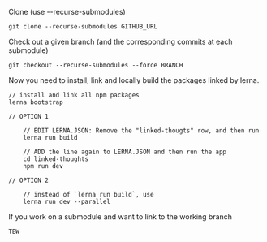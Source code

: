 Clone (use --recurse-submodules)

```
git clone --recurse-submodules GITHUB_URL
```

Check out a given branch (and the corresponding commits at each submodule)

```
git checkout --recurse-submodules --force BRANCH
```

Now you need to install, link and locally build the packages linked by lerna.

```
// install and link all npm packages
lerna bootstrap

// OPTION 1

    // EDIT LERNA.JSON: Remove the "linked-thougts" row, and then run
    lerna run build

    // ADD the line again to LERNA.JSON and then run the app
    cd linked-thoughts
    npm run dev

// OPTION 2

    // instead of `lerna run build`, use
    lerna run dev --parallel
```

If you work on a submodule and want to link to the working branch

```
TBW
```
